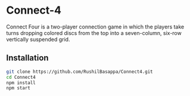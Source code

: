 # Connect-4
Connect Four is a two-player connection game in which the players take turns dropping colored discs from the top into a seven-column, six-row vertically suspended grid.

## Installation
```sh
git clone https://github.com/RushilBasappa/Connect4.git
cd Connect4
npm install
npm start
```